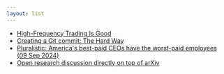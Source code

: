 ```yaml
---
layout: list
---
```


 - [High-Frequency Trading Is Good](https://www.cremieux.xyz/p/high-frequency-trading-is-good)
 - [Creating a Git commit: The Hard Way](https://avestura.dev/blog/creating-a-git-commit-the-hard-way)
 - [Pluralistic: America's best-paid CEOs have the worst-paid employees (09 Sep 2024)](https://pluralistic.net/2024/09/09/low-wage-100/)
 - [Open research discussion directly on top of arXiv](https://www.alphaxiv.org/)
